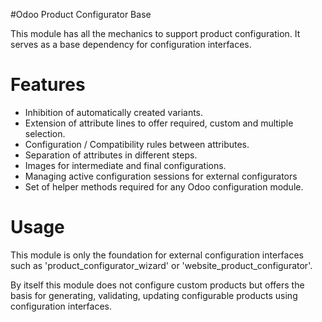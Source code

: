 #Odoo Product Configurator Base

This module has all the mechanics to support product configuration. It serves as a base dependency for configuration interfaces.

Features
========

- Inhibition of automatically created variants.
- Extension of attribute lines to offer required, custom and multiple selection.
- Configuration / Compatibility rules between attributes.
- Separation of attributes in different steps.
- Images for intermediate and final configurations.
- Managing active configuration sessions for external configurators
- Set of helper methods required for any Odoo configuration module.


Usage
=====

This module is only the foundation for external configuration interfaces such as 'product_configurator_wizard' or 'website_product_configurator'.

By itself this module does not configure custom products but offers the basis for generating, validating, updating configurable products using configuration interfaces.